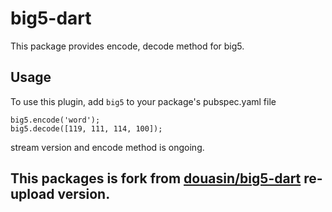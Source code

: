# big5-dart

This package provides encode, decode method for big5.

## Usage

To use this plugin, add `big5` to your package's pubspec.yaml file

    big5.encode('word');
    big5.decode([119, 111, 114, 100]);

stream version and encode method is ongoing.

## This packages is fork from [douasin/big5-dart](https://github.com/douasin/big5-dart) re-upload version.